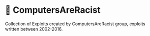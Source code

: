 # :ghost: ComputersAreRacist
Collection of Exploits created by ComputersAreRacist group, exploits written between 2002-2016.
